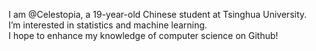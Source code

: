 I am @Celestopia, a 19-year-old Chinese student at Tsinghua University. <br>
I’m interested in statistics and machine learning.<br>
I hope to enhance my knowledge of computer science on Github!

<!---
Celestopia/Celestopia is a ✨ special ✨ repository because its `README.md` (this file) appears on your GitHub profile.
You can click the Preview link to take a look at your changes.
--->
